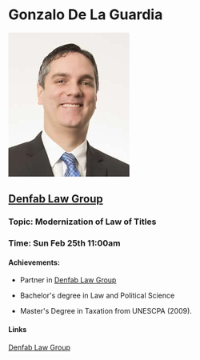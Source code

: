 # Gonzalo De La Guardia

![Gonzalo De La Guardia](https://github.com/Alexstang/PanamaGlass-Speakers-list/blob/master/gonzalo-de-la-guardia.jpg)

## [Denfab Law Group](https://denfablaw.com/)


### Topic: Modernization of Law of Titles

### Time: Sun Feb 25th 11:00am 

#### Achievements: 

 * Partner in [Denfab Law Group](https://denfablaw.com/)

 
 * Bachelor's degree in Law and Political Science
 
 * Master's Degree in Taxation from UNESCPA (2009).
 
#### Links

[Denfab Law Group](https://denfablaw.com/)
